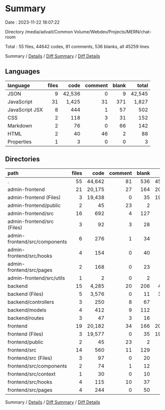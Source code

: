 # Summary

Date : 2023-11-22 18:07:22

Directory /media/advait/Common Volume/Webdev/Projects/MERN/chat-room

Total : 55 files,  44642 codes, 81 comments, 536 blanks, all 45259 lines

Summary / [Details](details.md) / [Diff Summary](diff.md) / [Diff Details](diff-details.md)

## Languages
| language | files | code | comment | blank | total |
| :--- | ---: | ---: | ---: | ---: | ---: |
| JSON | 9 | 42,536 | 0 | 9 | 42,545 |
| JavaScript | 31 | 1,425 | 31 | 371 | 1,827 |
| JavaScript JSX | 8 | 444 | 1 | 57 | 502 |
| CSS | 2 | 118 | 3 | 31 | 152 |
| Markdown | 2 | 76 | 0 | 66 | 142 |
| HTML | 2 | 40 | 46 | 2 | 88 |
| Properties | 1 | 3 | 0 | 0 | 3 |

## Directories
| path | files | code | comment | blank | total |
| :--- | ---: | ---: | ---: | ---: | ---: |
| . | 55 | 44,642 | 81 | 536 | 45,259 |
| admin-frontend | 21 | 20,175 | 27 | 164 | 20,366 |
| admin-frontend (Files) | 3 | 19,438 | 0 | 35 | 19,473 |
| admin-frontend/public | 2 | 45 | 23 | 2 | 70 |
| admin-frontend/src | 16 | 692 | 4 | 127 | 823 |
| admin-frontend/src (Files) | 3 | 92 | 3 | 28 | 123 |
| admin-frontend/src/components | 6 | 276 | 1 | 34 | 311 |
| admin-frontend/src/hooks | 4 | 154 | 0 | 40 | 194 |
| admin-frontend/src/pages | 2 | 168 | 0 | 23 | 191 |
| admin-frontend/src/utils | 1 | 2 | 0 | 2 | 4 |
| backend | 15 | 4,285 | 20 | 206 | 4,511 |
| backend (Files) | 5 | 3,576 | 0 | 11 | 3,587 |
| backend/controllers | 3 | 250 | 8 | 67 | 325 |
| backend/models | 4 | 412 | 9 | 112 | 533 |
| backend/routes | 3 | 47 | 3 | 16 | 66 |
| frontend | 19 | 20,182 | 34 | 166 | 20,382 |
| frontend (Files) | 3 | 19,577 | 0 | 35 | 19,612 |
| frontend/public | 2 | 45 | 23 | 2 | 70 |
| frontend/src | 14 | 560 | 11 | 129 | 700 |
| frontend/src (Files) | 3 | 97 | 0 | 20 | 117 |
| frontend/src/components | 2 | 74 | 1 | 12 | 87 |
| frontend/src/context | 1 | 30 | 0 | 10 | 40 |
| frontend/src/hooks | 4 | 115 | 10 | 37 | 162 |
| frontend/src/pages | 4 | 244 | 0 | 50 | 294 |

Summary / [Details](details.md) / [Diff Summary](diff.md) / [Diff Details](diff-details.md)